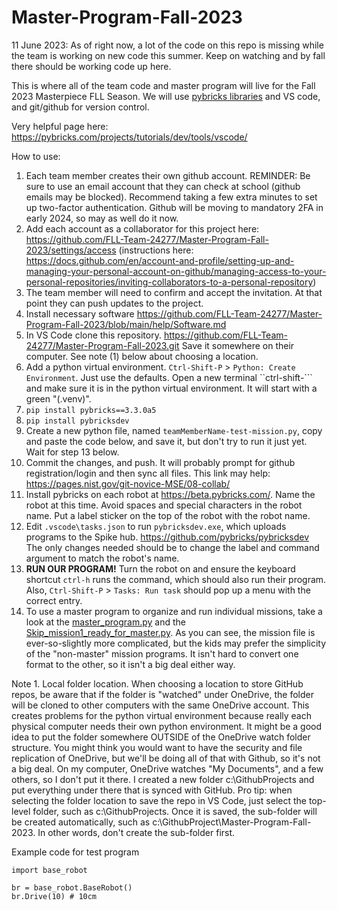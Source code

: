 # Master-Program-Fall-2023

11 June 2023: As of right now, a lot of the code on this repo is missing while the team is working on new code this summer. Keep on watching and by fall there should be working code up here.

This is where all of the team code and master program will live for the Fall 2023 Masterpiece FLL Season. We will use [pybricks libraries](https://github.com/pybricks) and VS code, and git/github for version control.

Very helpful page here: https://pybricks.com/projects/tutorials/dev/tools/vscode/

How to use:

1. Each team member creates their own github account. REMINDER: Be sure to use an email account that they can check at school (github emails may be blocked). Recommend taking a few extra minutes to set up two-factor authentication. Github will be moving to mandatory 2FA in early 2024, so may as well do it now.
2. Add each account as a collaborator for this project here: https://github.com/FLL-Team-24277/Master-Program-Fall-2023/settings/access (instructions here: https://docs.github.com/en/account-and-profile/setting-up-and-managing-your-personal-account-on-github/managing-access-to-your-personal-repositories/inviting-collaborators-to-a-personal-repository)
3. The team member will need to confirm and accept the invitation. At that point they can push updates to the project.
4. Install necessary software https://github.com/FLL-Team-24277/Master-Program-Fall-2023/blob/main/help/Software.md
5. In VS Code clone this repository. https://github.com/FLL-Team-24277/Master-Program-Fall-2023.git Save it somewhere on their computer. See note (1) below about choosing a location.
6. Add a python virtual environment. `Ctrl-Shift-P` > `Python: Create Environment`. Just use the defaults. Open a new terminal ``ctrl-shift-``` and make sure it is in the python virtual environment. It will start with a green "(.venv)".
7. `pip install pybricks==3.3.0a5`
8. `pip install pybricksdev`
9. Create a new python file, named `teamMemberName-test-mission.py`, copy and paste the code below, and save it, but don't try to run it just yet. Wait for step 13 below.
10. Commit the changes, and push. It will probably prompt for github registration/login and then sync all files. This link may help: https://pages.nist.gov/git-novice-MSE/08-collab/
11. Install pybricks on each robot at https://beta.pybricks.com/. Name the robot at this time. Avoid spaces and special characters in the robot name. Put a label sticker on the top of the robot with the robot name.
12. Edit `.vscode\tasks.json` to run `pybricksdev.exe`, which uploads programs to the Spike hub. https://github.com/pybricks/pybricksdev The only changes needed should be to change the label and command argument to match the robot's name.
13. **RUN OUR PROGRAM!** Turn the robot on and ensure the keyboard shortcut `ctrl-h` runs the command, which should also run their program. Also, `Ctrl-Shift-P` > `Tasks: Run task` should pop up a menu with the correct entry.
14. To use a master program to organize and run individual missions, take a look at the [master_program.py](https://github.com/FLL-Team-24277/Master-Program-Fall-2023/blob/main/Master%20Program.py) and the [Skip_mission1_ready_for_master.py](https://github.com/FLL-Team-24277/Master-Program-Fall-2023/blob/main/Skip_Mission1_ready_for_master.py). As you can see, the mission file is ever-so-slightly more complicated, but the kids may prefer the simplicity of the "non-master" mission programs. It isn't hard to convert one format to the other, so it isn't a big deal either way.

Note 1. Local folder location. When choosing a location to store GitHub repos, be aware that if the folder is "watched" under OneDrive, the folder will be cloned to other computers with the same OneDrive account. This creates problems for the python virtual environment because really each physical computer needs their own python environment. It might be a good idea to put the folder somewhere OUTSIDE of the OneDrive watch folder structure. You might think you would want to have the security and file replication of OneDrive, but we'll be doing all of that with Github, so it's not a big deal. On my computer, OneDrive watches "My Documents", and a few others, so I don't put it there. I created a new folder c:\GithubProjects and put everything under there that is synced with GitHub. Pro tip: when selecting the folder location to save the repo in VS Code, just select the top-level folder, such as c:\GithubProjects. Once it is saved, the sub-folder will be created automatically, such as c:\GithubProject\Master-Program-Fall-2023. In other words, don't create the sub-folder first.

Example code for test program

~~~
import base_robot

br = base_robot.BaseRobot()
br.Drive(10) # 10cm
~~~
